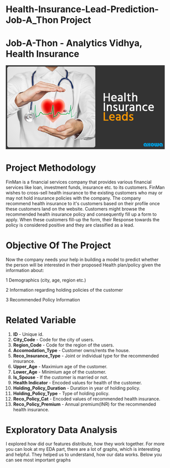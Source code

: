 # **Health-Insurance-Lead-Prediction-** Job-A_Thon Project

# Job-A-Thon - Analytics Vidhya, Health Insurance

![](https://github.com/ShivamGuptadata/Health-Insurance-Lead-Prediction/blob/main/extra/HMI.jpg)

# Project Methodology

FinMan is a financial services company that provides various financial services like loan, investment funds, insurance etc. to its customers. FinMan wishes to cross-sell health insurance to the existing customers who may or may not hold insurance policies with the company. The company recommend health insurance to it's customers based on their profile once these customers land on the website. Customers might browse the recommended health insurance policy and consequently fill up a form to apply. When these customers fill-up the form, their Response towards the policy is considered positive and they are classified as a lead.

# Objective Of The Project
Now the company needs your help in building a model to predict whether the person will be interested in their proposed Health plan/policy given the information about:

1 Demographics (city, age, region etc.)

2 Information regarding holding policies of the customer

3 Recommended Policy Information

# Related Variable
1. **ID** - Unique id.
2. **City_Code** - Code for the city of users.
3. **Region_Code** - Code for the region of the users.
4. **Accomodation_Type** - Customer owns/rents the house.
5. **Reco_Insurance_Type** - Joint or individual type for the recommended insurance.
6. **Upper_Age** - Maximium age of the customer.
7. **Lower_Age** - Minimium age of the customer.
8. **Is_Spouse** - If the customer is married or not.
9. **Health Indicator** - Encoded values for health of the customer.
10. **Holding_Policy_Duration** - Duration in year of holding policy.
11. **Holding_Policy_Type** - Type of holding policy.
12. **Reco_Policy_Cat** - Encoded values of recommended health insurance.
13. **Reco_Policy_Premium** - Annual premium(INR) for the recommended health insurance.

# Exploratory Data Analysis
I explored how did our features distribute, how they work together. For more you can look at my EDA part, there are a lot of graphs, which is interesting and helpful. They helped us to understand, how our data works. Below you can see most important graphs
